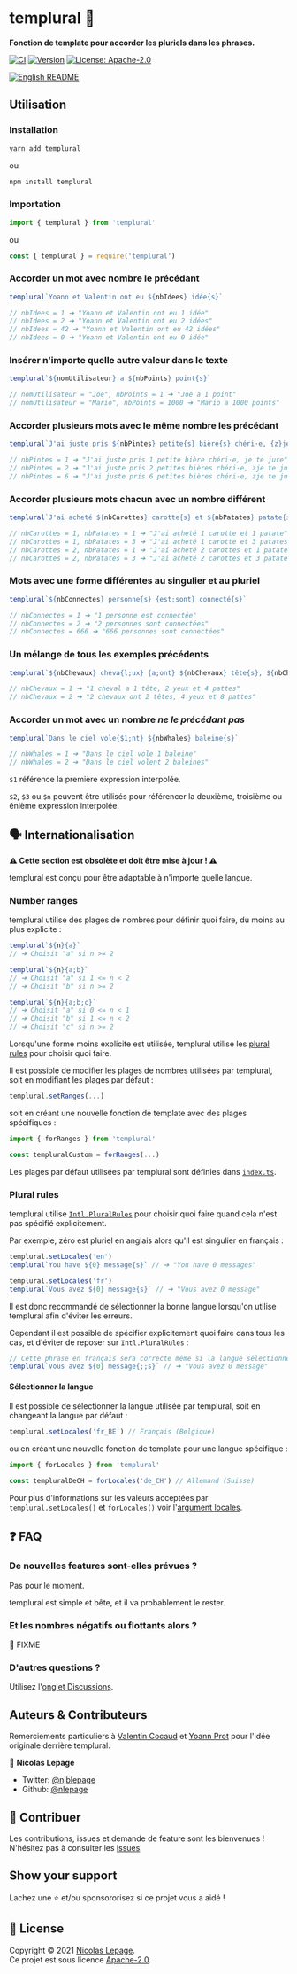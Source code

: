 # templural 🍤

**Fonction de template pour accorder les pluriels dans les phrases.**

[![CI](https://github.com/nlepage/templural/actions/workflows/ci.yml/badge.svg)](https://github.com/nlepage/templural/actions)
[![Version](https://img.shields.io/npm/v/templural.svg)](https://www.npmjs.com/package/templural)
[![License: Apache-2.0](https://img.shields.io/badge/License-Apache2.0-yellow.svg)](https://spdx.org/licenses/Apache-2.0.html)

[![English README](https://img.shields.io/badge/🇬🇧-README-blue)](https://github.com/nlepage/templural#readme)

## Utilisation

### Installation

```sh
yarn add templural
```

ou

```sh
npm install templural
```

### Importation

```js
import { templural } from 'templural'
```

ou

```js
const { templural } = require('templural')
```

### Accorder un mot avec nombre le précédant

```js
templural`Yoann et Valentin ont eu ${nbIdees} idée{s}`

// nbIdees = 1 ➔ "Yoann et Valentin ont eu 1 idée"
// nbIdees = 2 ➔ "Yoann et Valentin ont eu 2 idées"
// nbIdees = 42 ➔ "Yoann et Valentin ont eu 42 idées"
// nbIdees = 0 ➔ "Yoann et Valentin ont eu 0 idée"
```

### Insérer n'importe quelle autre valeur dans le texte

```js
templural`${nomUtilisateur} a ${nbPoints} point{s}`

// nomUtilisateur = "Joe", nbPoints = 1 ➔ "Joe a 1 point"
// nomUtilisateur = "Mario", nbPoints = 1000 ➔ "Mario a 1000 points"
```

### Accorder plusieurs mots avec le même nombre les précédant

```js
templural`J'ai juste pris ${nbPintes} petite{s} bière{s} chéri·e, {z}je te jure`

// nbPintes = 1 ➔ "J'ai juste pris 1 petite bière chéri·e, je te jure"
// nbPintes = 2 ➔ "J'ai juste pris 2 petites bières chéri·e, zje te jure"
// nbPintes = 6 ➔ "J'ai juste pris 6 petites bières chéri·e, zje te jure"
```

### Accorder plusieurs mots chacun avec un nombre différent

```js
templural`J'ai acheté ${nbCarottes} carotte{s} et ${nbPatates} patate{s}`

// nbCarottes = 1, nbPatates = 1 ➔ "J'ai acheté 1 carotte et 1 patate"
// nbCarottes = 1, nbPatates = 3 ➔ "J'ai acheté 1 carotte et 3 patates"
// nbCarottes = 2, nbPatates = 1 ➔ "J'ai acheté 2 carottes et 1 patate"
// nbCarottes = 2, nbPatates = 3 ➔ "J'ai acheté 2 carottes et 3 patates"
```

### Mots avec une forme différentes au singulier et au pluriel

```js
templural`${nbConnectes} personne{s} {est;sont} connecté{s}`

// nbConnectes = 1 ➔ "1 personne est connectée"
// nbConnectes = 2 ➔ "2 personnes sont connectées"
// nbConnectes = 666 ➔ "666 personnes sont connectées"
```

### Un mélange de tous les exemples précédents

```js
templural`${nbChevaux} cheva{l;ux} {a;ont} ${nbChevaux} tête{s}, ${nbChevaux * 2} {oeil;yeux} et ${nbChevaux * 4} patte{s}`

// nbChevaux = 1 ➔ "1 cheval a 1 tête, 2 yeux et 4 pattes"
// nbChevaux = 2 ➔ "2 chevaux ont 2 têtes, 4 yeux et 8 pattes"
```

### Accorder un mot avec un nombre *ne le précédant pas*

```js
templural`Dans le ciel vole{$1;nt} ${nbWhales} baleine{s}`

// nbWhales = 1 ➔ "Dans le ciel vole 1 baleine"
// nbWhales = 2 ➔ "Dans le ciel volent 2 baleines"
```

`$1` référence la première expression interpolée.

`$2`, `$3` ou `$n` peuvent être utilisés pour référencer la deuxième, troisième ou énième expression interpolée.

## 🗣️ Internationalisation

**⚠ Cette section est obsolète et doit être mise à jour ! ⚠**

templural est conçu pour être adaptable à n'importe quelle langue.

### Number ranges

templural utilise des plages de nombres pour définir quoi faire, du moins au plus explicite :

```js
templural`${n}{a}`
// ➔ Choisit "a" si n >= 2

templural`${n}{a;b}`
// ➔ Choisit "a" si 1 <= n < 2
// ➔ Choisit "b" si n >= 2

templural`${n}{a;b;c}`
// ➔ Choisit "a" si 0 <= n < 1
// ➔ Choisit "b" si 1 <= n < 2
// ➔ Choisit "c" si n >= 2
```

Lorsqu'une forme moins explicite est utilisée, templural utilise les [plural rules](#plural-rules) pour choisir quoi faire.

Il est possible de modifier les plages de nombres utilisées par templural, soit en modifiant les plages par défaut :

```js
templural.setRanges(...)
```

soit en créant une nouvelle fonction de template avec des plages spécifiques :

```js
import { forRanges } from 'templural'

const templuralCustom = forRanges(...)
```

Les plages par défaut utilisées par templural sont définies dans [`index.ts`](https://github.com/nlepage/templural/blob/ef1e75601049b545637ba8c2b4ce36ee3e8a6f18/src/index.ts#L8).

### Plural rules

templural utilise [`Intl.PluralRules`](https://developer.mozilla.org/fr/docs/Web/JavaScript/Reference/Global_Objects/Intl/PluralRules) pour choisir quoi faire quand cela n'est pas spécifié explicitement.

Par exemple, zéro est pluriel en anglais alors qu'il est singulier en français :

```js
templural.setLocales('en')
templural`You have ${0} message{s}` // ➔ "You have 0 messages"

templural.setLocales('fr')
templural`Vous avez ${0} message{s}` // ➔ "Vous avez 0 message"
```

Il est donc recommandé de sélectionner la bonne langue lorsqu'on utilise templural afin d'éviter les erreurs.

Cependant il est possible de spécifier explicitement quoi faire dans tous les cas, et d'éviter de reposer sur `Intl.PluralRules` :

```js
// Cette phrase en français sera correcte même si la langue sélectionnée est l'anglais
templural`Vous avez ${0} message{;;s}` // ➔ "Vous avez 0 message"
```

#### Sélectionner la langue

Il est possible de sélectionner la langue utilisée par templural, soit en changeant la langue par défaut :

```js
templural.setLocales('fr_BE') // Français (Belgique)
```

ou en créant une nouvelle fonction de template pour une langue spécifique :

```js
import { forLocales } from 'templural'

const templuralDeCH = forLocales('de_CH') // Allemand (Suisse)
```

Pour plus d'informations sur les valeurs acceptées par `templural.setLocales()` et `forLocales()` voir l'[argument locales](https://developer.mozilla.org/fr/docs/Web/JavaScript/Reference/Global_Objects/Intl#argument_locales).

## ❓ FAQ

### De nouvelles features sont-elles prévues ?

Pas pour le moment.

templural est simple et bête, et il va probablement le rester.

### Et les nombres négatifs ou flottants alors ?

🚧 FIXME

### D'autres questions ?

Utilisez l'[onglet Discussions](https://github.com/nlepage/templural/discussions).

## Auteurs & Contributeurs

Remerciements particuliers à [Valentin Cocaud](https://github.com/EmrysMyrddin) et [Yoann Prot](https://github.com/Taranys) pour l'idée originale derrière templural.

👤 **Nicolas Lepage**

* Twitter: [@njblepage](https://twitter.com/njblepage)
* Github: [@nlepage](https://github.com/nlepage)

## 🤝 Contribuer

Les contributions, issues et demande de feature sont les bienvenues !<br />N'hésitez pas à consulter les [issues](https://github.com/nlepage/templural/issues).

## Show your support

Lachez une ⭐️ et/ou sponsororisez si ce projet vous a aidé !

## 📝 License

Copyright © 2021 [Nicolas Lepage](https://github.com/nlepage).<br />
Ce projet est sous licence [Apache-2.0](https://spdx.org/licenses/Apache-2.0.html).
